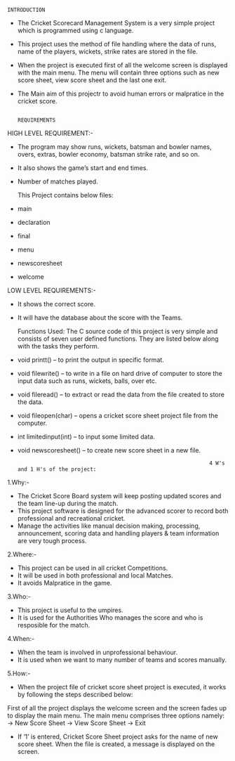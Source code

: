                                                                     INTRODUCTION
                                                                    
*	The Cricket Scorecard Management System is a very simple project which is programmed using c language.
* This project uses the method of file handling where the data of runs, name of the players, wickets, strike rates are stored in the file.
*	When the project is executed first of all the welcome screen is displayed with the main menu. The menu will contain three options such as new score sheet, view score sheet and the last one exit.
*	The Main aim of this projectr to avoid human errors or malpratice in the cricket score.



                                                                         REQUIREMENTS
                                                                         
  HIGH LEVEL REQUIREMENT:-                                                                       

* The program may show runs, wickets, batsman and bowler names, overs, extras, bowler economy, batsman strike rate, and so on.
* It also shows the game’s start and end times.
* Number of matches played.

   This Project contains below files:

* main
* declaration
* final
* menu
* newscoresheet
* welcome

LOW LEVEL REQUIREMENTS:-

* It shows the correct score.
* It will have the database about the score with the Teams.

  Functions Used:
The C source code of this project is very simple and consists of seven user defined functions. They are listed below along with the tasks they perform.
* void printt() – to print the output in specific format.
* void filewrite() – to write in  a file on hard drive of computer to store the input data such as runs, wickets, balls, over etc.
* void fileread() – to extract or read the data from the file created to store the data.
* void fileopen(char) – opens a cricket score sheet project file from the computer.
* int limitedinput(int) – to input some limited data.
* void newscoresheet() – to create new score sheet in a new file.


                                                                   4 W's and 1 H's of the project:
                                                                                    
1.Why:-

* The Cricket Score Board system will keep posting updated scores and the team line-up during the match.
* This project software is designed for the advanced scorer to record both professional and recreational cricket.
* Manage the activities like manual decision making, processing, announcement, scoring data and handling players & team information are very tough process.


2.Where:-

* This project can be used in all cricket Competitions.
* It will be used in both professional and local Matches.
* It avoids Malpratice in the game.

3.Who:-

* This project is useful to the umpires.
* It is used for the Authorities Who manages the score and who is resposible for the match.

4.When:-

* When the team is involved in unprofessional behaviour.
* It is used when we want to  many number of teams and scores manually.

5.How:-

* When the project file of cricket score sheet project is executed, it works by following the steps described below:

First of all the project displays the welcome screen and the screen fades up to display the main menu.
The main menu comprises three options namely:
-> New Score Sheet
-> View Score Sheet
-> Exit
* If ‘1’ is entered, Cricket Score Sheet project asks for the name of new score sheet. When the file is created, a message is displayed on the screen.

                                                                   

	




